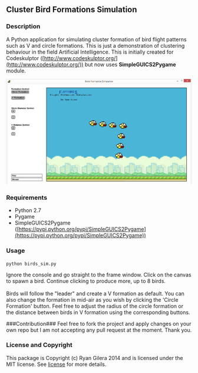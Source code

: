 

## Cluster Bird Formations Simulation ##
### Description ###
A Python application for simulating cluster formation of bird flight patterns such as V and circle formations. This is just a demonstration of clustering behaviour in the field Artificial Intelligence. This is initially created for Codeskulptor ([http://www.codeskulptor.org/](http://www.codeskulptor.org/)) but now uses **SimpleGUICS2Pygame** module.

![ScreenShot](https://raw.githubusercontent.com/Daytron/cluster-bird-formation-sim/master/screenshots/screenshot1.png)

### Requirements ###
- Python 2.7
- Pygame
- SimpleGUICS2Pygame ([https://pypi.python.org/pypi/SimpleGUICS2Pygame](https://pypi.python.org/pypi/SimpleGUICS2Pygame))


### Usage ###
    python birds_sim.py
Ignore the console and go straight to the frame window. Click on the canvas to spawn a bird. Continue clicking to produce more, up to 8 birds. 
<br><br>
Birds will follow the "leader" and create a V formation as default. You can also change the formation in mid-air as you wish by clicking the 'Circle Formation' button. Feel free to adjust the radius of the circle formation or the distance between birds in V formation using the corresponding buttons.


###Contribution###
Feel free to fork the project and apply changes on your own repo but I am not accepting any pull request at the moment. Thank you.


### License and Copyright ###
This package is Copyright (c) Ryan Gilera 2014 and is licensed under the MIT license. See [license](https://github.com/Daytron/cluster-bird-formation-sim/blob/master/LICENSE) for more details.